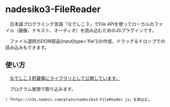 # nadesiko3-FileReader
　日本語プログラミング言語「なでしこ３」でFile APIを使ってローカルのファイル（画像、テキスト、オーディオ）を読み込むためのJSプラグインです。
 
　ファイル選択のDOM部品(input[type='file'])の作成、ドラッグ＆ドロップでの読み込みもできます。

## 使い方

　[なでしこ３貯蔵庫にライブラリとして公開しています。](https://n3s.nadesi.com/id.php?1783)

　プログラム冒頭で取り込みます。

```
!「https://n3s.nadesi.com/plain/nadesiko3-FileReader.js」を取込む。
```
